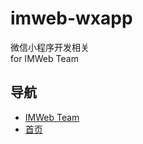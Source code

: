 # imweb-wxapp
微信小程序开发相关<br>
for IMWeb Team

## 导航
* [IMWeb Team](https://imweb.github.io/)
* [首页](https://github.com/imweb/imweb-wxapp/wiki)